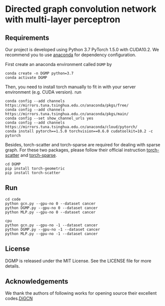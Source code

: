 # Directed graph convolution network with multi-layer perceptron

## Requirements

Our project is developed using Python 3.7
PyTorch 1.5.0 with CUDA10.2. 
We recommend you to use [anaconda](https://www.anaconda.com/) for dependency configuration.

First create an anaconda environment called ```DGMP``` by

```shell
conda create -n DGMP python=3.7
conda activate DGMP
```

Then, you need to install torch manually to fit in with your server environment (e.g. CUDA version). run

```shell
conda config --add channels https://mirrors.tuna.tsinghua.edu.cn/anaconda/pkgs/free/
conda config --add channels https://mirrors.tuna.tsinghua.edu.cn/anaconda/pkgs/main/
conda config --set show_channel_urls yes
conda config --add channels https://mirrors.tuna.tsinghua.edu.cn/anaconda/cloud/pytorch/
conda install pytorch==1.5.0 torchvision==0.6.0 cudatoolkit=10.2 -c pytorch
```

Besides, torch-scatter and torch-sparse are required for dealing with sparse graph. 
For these two packages, please follow their official instruction [torch-scatter](https://github.com/rusty1s/pytorch_scatter) and [torch-sparse](https://github.com/rusty1s/pytorch_sparse).

```shell
cd DGMP
pip install torch-geometric
pip install torch-scatter 
```
## Run

```shell
cd code
python gcn.py --gpu-no 0 --dataset cancer
python DGMP.py --gpu-no 0 --dataset cancer
python MLP.py --gpu-no 0 --dataset cancer

cpu
python gcn.py --gpu-no -1 --dataset cancer
python DGMP.py --gpu-no -1 --dataset cancer
python MLP.py --gpu-no -1 --dataset cancer
```

## License

DGMP is released under the MIT License. See the LICENSE file for more details.

## Acknowledgements

We thank the authors of following works for opening source their excellent codes.[DiGCN](https://github.com/flyingtango/DiGC)

